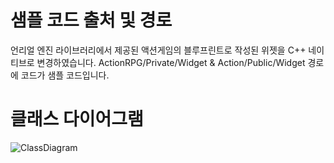 # 샘플 코드 출처 및 경로
언리얼 엔진 라이브러리에서 제공된 액션게임의 블루프린트로 작성된 위젯을 C++ 네이티브로 변경하였습니다.
ActionRPG/Private/Widget & Action/Public/Widget 경로에 코드가 샘플 코드입니다.

# 클래스 다이어그램
![ClassDiagram](https://user-images.githubusercontent.com/16570547/153697140-2365d9fd-a012-4a97-8ff8-be51026210f9.png)
